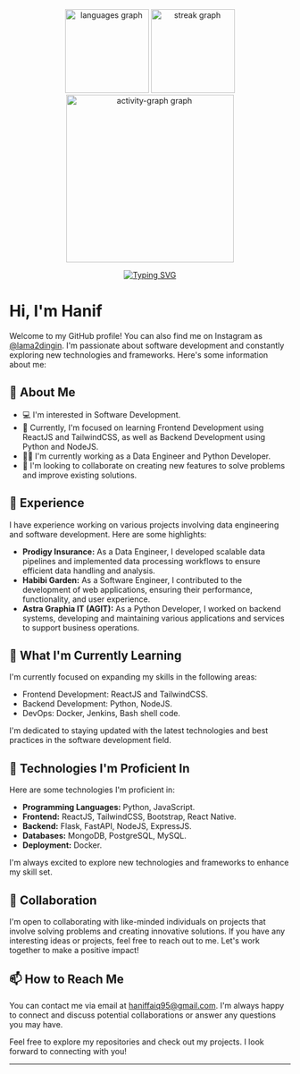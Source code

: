 <div align="center">
  <img src="https://github-readme-stats.vercel.app/api/top-langs?username=haniffaiq&locale=en&hide_title=false&layout=compact&card_width=320&langs_count=5&theme=dracula&hide_border=false&order=2" height="150" alt="languages graph"  />
  <img src="https://streak-stats.demolab.com?user=haniffaiq&locale=en&mode=daily&theme=dracula&hide_border=false&border_radius=5&order=3" height="150" alt="streak graph"  />
  <img src="https://github-readme-activity-graph.vercel.app/graph?username=haniffaiq&radius=16&theme=react&area=true&order=5" height="300" alt="activity-graph graph"  />
</div>

<p align="center">
  <a href="https://git.io/typing-svg"><img src="https://readme-typing-svg.demolab.com?font=Fira+Code&pause=1000&width=435&lines=Hi+i'm+Hanif;You+can+call+me+lama2dingin" alt="Typing SVG" /></a>

</p>

# Hi, I'm Hanif 

Welcome to my GitHub profile! You can also find me on Instagram as [@lama2dingin](https://www.instagram.com/lama2dingin/). I'm passionate about software development and constantly exploring new technologies and frameworks. Here's some information about me:

## 👀 About Me
- 💻 I'm interested in Software Development.
- 🌱 Currently, I'm focused on learning Frontend Development using ReactJS and TailwindCSS, as well as Backend Development using Python and NodeJS.
- 👨‍💻 I'm currently working as a Data Engineer and Python Developer.
- 💞️ I'm looking to collaborate on creating new features to solve problems and improve existing solutions.

## 💼 Experience

I have experience working on various projects involving data engineering and software development. Here are some highlights:

- **Prodigy Insurance:** As a Data Engineer, I developed scalable data pipelines and implemented data processing workflows to ensure efficient data handling and analysis.
- **Habibi Garden:** As a Software Engineer, I contributed to the development of web applications, ensuring their performance, functionality, and user experience.
- **Astra Graphia IT (AGIT):** As a Python Developer, I worked on backend systems, developing and maintaining various applications and services to support business operations.

## 🌱 What I'm Currently Learning

I'm currently focused on expanding my skills in the following areas:

- Frontend Development: ReactJS and TailwindCSS.
- Backend Development: Python, NodeJS.
- DevOps: Docker, Jenkins, Bash shell code.

I'm dedicated to staying updated with the latest technologies and best practices in the software development field.

## 🔧 Technologies I'm Proficient In

Here are some technologies I'm proficient in:

- **Programming Languages:** Python, JavaScript.
- **Frontend:** ReactJS, TailwindCSS, Bootstrap, React Native.
- **Backend:** Flask, FastAPI, NodeJS, ExpressJS.
- **Databases:** MongoDB, PostgreSQL, MySQL.
- **Deployment:** Docker.

I'm always excited to explore new technologies and frameworks to enhance my skill set.

## 🤝 Collaboration

I'm open to collaborating with like-minded individuals on projects that involve solving problems and creating innovative solutions. If you have any interesting ideas or projects, feel free to reach out to me. Let's work together to make a positive impact!

## 📫 How to Reach Me

You can contact me via email at haniffaiq95@gmail.com. I'm always happy to connect and discuss potential collaborations or answer any questions you may have.

Feel free to explore my repositories and check out my projects. I look forward to connecting with you!

---


###



###
